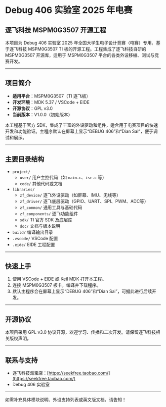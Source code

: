 # Debug 406 实验室 2025 年电赛  
## 逐飞科技 MSPM0G3507 开源工程

本项目为 Debug 406 实验室 2025 年全国大学生电子设计竞赛（电赛）专用，基于逐飞科技 MSPM0G3507 TI 板的开源工程。工程集成了逐飞科技自研的 MSPM0G3507 开源库，适用于 MSPM0G3507 平台的各类外设移植、测试与竞赛开发。

---

## 项目简介

- **适用平台**：MSPM0G3507（TI 逐飞板）
- **开发环境**：MDK 5.37 / VSCode + EIDE
- **开源协议**：GPL v3.0
- **当前版本**：V1.0.0（初始版本）

本工程基于官方 SDK，集成了丰富的外设驱动和组件，适合用于电赛项目的快速开发和功能验证。主程序默认在屏幕上显示“DEBUG 406”和“Dian Sai”，便于调试和展示。

---

## 主要目录结构

- `project/`  
  - `user/` 用户主控代码（如 `main.c`、`isr.c` 等）
  - `code/` 其他代码或文档
- `libraries/`  
  - `zf_device/` 逐飞外设驱动（如屏幕、IMU、无线等）
  - `zf_driver/` 逐飞底层驱动（GPIO、UART、SPI、PWM、ADC等）
  - `zf_common/` 通用工具与基础代码
  - `zf_components/` 逐飞功能组件
  - `sdk/` TI 官方 SDK 及底层库
  - `doc/` 文档与版本说明
- `build/` 编译输出目录
- `.vscode/` VSCode 配置
- `.eide/` EIDE 工程配置

---

## 快速上手

1. 使用 VSCode + EIDE 或 Keil MDK 打开本工程。
2. 连接 MSPM0G3507 板卡，编译并下载程序。
3. 默认主程序会在屏幕上显示“DEBUG 406”和“Dian Sai”，可据此进行后续开发。

---

## 开源协议

本项目采用 GPL v3.0 协议开源，欢迎学习、传播和二次开发。请保留逐飞科技相关版权声明。

---

## 联系与支持

- 逐飞科技淘宝店：[https://seekfree.taobao.com/](https://seekfree.taobao.com/)
- Debug 406 实验室

---

如需补充具体模块说明、外设支持列表或英文版文档，请告知！ 